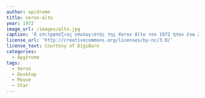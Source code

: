 ```yaml
---
author: epidrome
title: xerox-alto
year: 1972
image_url: /images/alto.jpg
caption: 'Ο επιτραπέζιος υπολογιστής της Xerox Alto του 1972 ήταν ένα λειτουργικό πρωτότυπο που βελτιωνόταν συνεχώς από τους ερευνητές του PARC και οδήγησε τελικά την κατασκευή του πρώτου σύγχρονου υπολογιστή με γραφική επιφάνεια εργασίας, του Xerox Star'
license_url: 'http://creativecommons.org/licenses/by-nc/3.0/'
license_text: Courtesy of DigiBarn
categories:
  - Αρχέτυπα 
tags:
  - Xerox
  - Desktop
  - Mouse
  - Star
---
```

